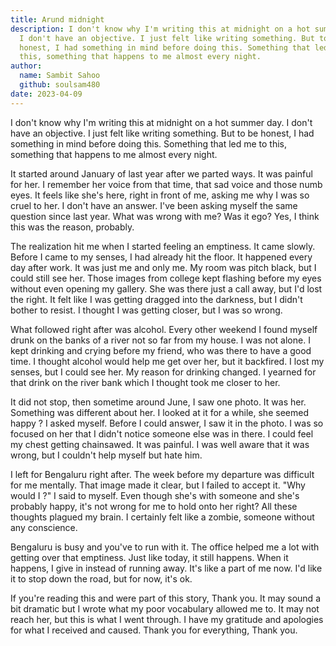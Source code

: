 ```yaml
---
title: Arund midnight
description: I don't know why I'm writing this at midnight on a hot summer day.
  I don't have an objective. I just felt like writing something. But to be
  honest, I had something in mind before doing this. Something that led me to
  this, something that happens to me almost every night.
author:
  name: Sambit Sahoo
  github: soulsam480
date: 2023-04-09
---
```

I don't know why I'm writing this at midnight on a hot summer day. I don't have an objective. I just felt like writing something. But to be honest, I had something in mind before doing this. Something that led me to this, something that happens to me almost every night.

It started around January of last year after we parted ways. It was painful for her. I remember her voice from that time, that sad voice and those numb eyes. It feels like she's here, right in front of me, asking me why I was so cruel to her. I don't have an answer. I've been asking myself the same question since last year. What was wrong with me? Was it ego? Yes, I think this was the reason, probably.

The realization hit me when I started feeling an emptiness. It came slowly. Before I came to my senses, I had already hit the floor. It happened every day after work. It was just me and only me. My room was pitch black, but I could still see her. Those images from college kept flashing before my eyes without even opening my gallery. She was there just a call away, but I'd lost the right. It felt like I was getting dragged into the darkness, but I didn't bother to resist. I thought I was getting closer, but I was so wrong.

What followed right after was alcohol. Every other weekend I found myself drunk on the banks of a river not so far from my house. I was not alone. I kept drinking and crying before my friend, who was there to have a good time. I thought alcohol would help me get over her, but it backfired. I lost my senses, but I could see her. My reason for drinking changed. I yearned for that drink on the river bank which I thought took me closer to her.

It did not stop, then sometime around June, I saw one photo. It was her. Something was different about her. I looked at it for a while, she seemed happy ? I asked myself. Before I could answer, I saw it in the photo. I was so focused on her that I didn't notice someone else was in there. I could feel my chest getting chainsawed. It was painful. I was well aware that it was wrong, but I couldn't help myself but hate him.

I left for Bengaluru right after. The week before my departure was difficult for me mentally. That image made it clear, but I failed to accept it. "Why would I ?" I said to myself. Even though she's with someone and she's probably happy, it's not wrong for me to hold onto her right? All these thoughts plagued my brain. I certainly felt like a zombie, someone without any conscience.

Bengaluru is busy and you've to run with it. The office helped me a lot with getting over that emptiness. Just like today, it still happens. When it happens, I give in instead of running away. It's like a part of me now. I'd like it to stop down the road, but for now, it's ok.

If you're reading this and were part of this story, Thank you. It may sound a bit dramatic but I wrote what my poor vocabulary allowed me to. It may not reach her, but this is what I went through. I have my gratitude and apologies for what I received and caused. Thank you for everything, Thank you.